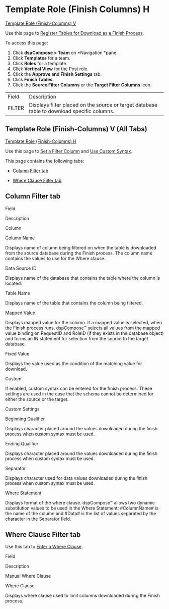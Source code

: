 # Template Role (Finish Columns) H

[Template Role (Finish-Columns) V](#Template_Role_Finish1)

<div class="use">

Use this page to [Register Tables for Download as a Finish
Process](../Use_Cases/Register_Tables_to_Download_as_a_Finish_Process_Using_Collect.htm).

</div>

To access this page:

1.  Click <span style="font-weight: bold;">dspCompose \>
    Team</span> on *Navigation *pane.
2.  Click <span style="font-weight: bold;">Templates</span> for a team.
3.  Click <span style="font-weight: bold;">Roles</span> for a template.
4.  Click <span style="font-weight: bold;">Vertical View</span> for the
    Post role.
5.  Click the <span style="font-weight: bold;">Approve and Finish
    Settings</span> tab.
6.  Click <span style="font-weight: bold;">Finish Tables</span>.
7.  Click the <span style="font-weight: bold;">Source Filter
    Columns</span> or the <span style="font-weight: bold;">Target Filter
    Columns</span>
icon.

|        |                                                                                             |
| ------ | ------------------------------------------------------------------------------------------- |
| Field  | Description                                                                                 |
| FILTER | Displays filter placed on the source or target database table to download specific columns. |

## <span id="Template_Role_Finish1"></span>Template Role (Finish-Columns) V (All Tabs)

[Template Role (Finish-Columns) H](Template_Role_Finish_Columns_H.htm)

<div class="use">

Use this page to [Set a Filter
Column](../Use_Cases/Register_Tables_to_Download_as_a_Finish_Process_Using_Collect.htm#Set_a_Filter_Column)
and [Use Custom
Syntax](../Use_Cases/Register_Tables_to_Download_as_a_Finish_Process_Using_Collect.htm#Use_Custom_Syntax).

</div>

This page contains the following tabs:

  - [Column Filter tab](#Column_Filter_Tab)

  - [Where Clause Filter tab](#Where_Clause_Filter_Tab)

## <span id="Column_Filter_Tab"></span>Column Filter tab

Field

Description

Column

Column Name

Displays name of column being filtered on when the table is downloaded
from the source database during the Finish process. The column name
contains the values to use for the Where clause.

Data Source ID

Displays name of the database that contains the table where the column
is located.

Table Name

Displays name of the table that contains the column being filtered.

Mapped Value

Displays mapped value for the column. If a mapped value is selected,
when the Finish process runs, dspCompose™ selects all values from the
mapped value binding on RequestID and RoleID (if they exists in the
database object) and forms an IN statement for selection from the source
to the target database.

Fixed Value

Displays the value used as the condition of the matching value for
download.

Custom

If enabled, custom syntax can be entered for the finish process. These
settings are used in the case that the schema cannot be determined for
either the source or the target.

Custom Settings

Beginning Qualifier

Displays character placed around the values
<span style="font-size: 11.0pt;font-family: Arial, sans-serif;">downloaded
during the finish process when custom syntax must be used</span>.

Ending Qualifier

Displays character placed around the values
<span style="font-size: 11.0pt;font-family: Arial, sans-serif;">downloaded
during the finish process when custom syntax must be used.</span>

Separator

Displays character used for data values
<span style="font-size: 11.0pt;font-family: Arial, sans-serif;">downloaded
during the finish process when custom syntax must be used.</span>

Where Statement

Displays format of the where clause. dspCompose™ allows two dynamic
substitution values to be used in the Where Statement: \#ColumnName\# is
the name of the column and \#Data\# is the list of values separated by
the character in the Separator field.

## <span id="Where_Clause_Filter_Tab"></span>Where Clause Filter tab

<div class="use">

Use this tab to [Enter a Where
Clause](../Use_Cases/Register_Tables_to_Download_as_a_Finish_Process_Using_Collect.htm#Enter_a_Where_Clause).

</div>

Field

Description

Manual Where Clause

Where Clause

Displays where clause used to limit columns downloaded during the Finish
process.
